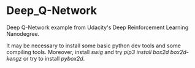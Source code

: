 # Deep_Q-Network
Deep Q-Network example from Udacity's Deep Reinforcement Learning Nanodegree.

It may be necessary to install some basic python dev tools and some compiling tools. Moreover, install *swig* and try *pip3 install box2d box2d-kengz* or try to install *pybox2d*.

